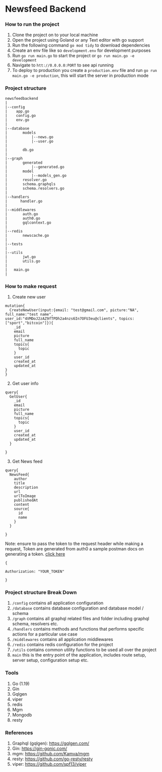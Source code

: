 # Newsfeed Backend


### How to run the project
1. Clone the project on to your local machine
2. Open the project using Goland or any Text editor with go support
3. Run the following command `go mod tidy` to download dependencies
4. Create an env file like so `development.env` for development purposes
5. Run `go run main.go` to start the project or `go run main.go -e development`
6. Navigate to `htt://0.0.0.0:PORT` to see api running
7. To deploy to production you create a `production.env` file and run `go run main.go -e production`,
this will start the server in production mode

### Project structure

````
newsfeedbackend
|
|--config
|    app.go
|    config.go
|    env.go
|
|--database
|       models
|           |--news.go
|           |--user.go
|
|       db.go
|
|--graph
|       generated
|           |--generated.go
|       model
|           |--models_gen.go
|       resolver.go
|       schema.graphqls
|       schema.resolvers.go
|
|--handlers
|      handler.go 
|
|--middlewares
|       auth.go
|       auth0.go
|       gqlcontext.go
|
|--redis
|       newscache.go
|
|--tests
|
|--utils
|       jwt.go
|       utils.go
|
|   main.go
|

````

### How to make request

1. Create new user

```
mutation{
  CreateNewUser(input:{email: "test@gmail.com", picture:"NA", full_name:"test name", user_id:"4VMDoJ2zAZ9fTPDh2a4nzs6In7OFU3eu@clients", topics:["sport","bitcoin"]}){
    _id
    email
    picture
    full_name
    topics{
      topic
    }
    user_id
    created_at
    updated_at
}
}

```
2. Get user info

```
query{
  GetUser{
    _id
    email
    picture
    full_name
    topics{
      topic
    }
    user_id
    created_at
    updated_at
  }
  
}
```
3. Get News feed

```
query{
  NewsFeed{
    author
    title
    description
    url
    urlToImage
    publishedAt
    content
    source{
      id
      name
    }
  }
  
}
```

Note: ensure to pass the token to the request header while making a request, Token are generated from auth0 a sample postman 
docs on generating a token. [click here](https://documenter.getpostman.com/view/12847208/2s935vjz6r)

```
{

Authorization: "YOUR_TOKEN"

}
```



### Project structure Break Down
1. `/config` contains all application configuration
2. `/database` contains database configuration and database model / schema
3. `/graph` contains all graphql related files and folder including graphql schema, resolvers etc.
4. `/handlers` contains methods and functions that performs specific actions for a particular use case
5. `/middlewares` contains all application middlewares
6. `/redis` contains redis configuration for the project
7. `/utils` contains common utility functions to be used all over the project
8. `main` this is the entry point of the application, includes route setup, server setup, configuration setup etc.

### Tools
1. Go (1.19)
2. Gin
3. Gqlgen
4. viper
5. redis
6. Mgm
7. Mongodb
8. resty

### References
1. Graphql (gqlgen): https://gqlgen.com/
2. Gin: https://gin-gonic.com/
3. mgm: https://github.com/Kamva/mgm
4. resty: https://github.com/go-resty/resty
5. viper: https://github.com/spf13/viper
